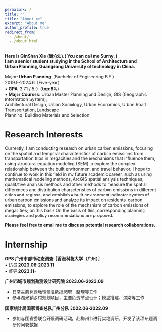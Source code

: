 ```yaml
---
permalink: /
title: ""
title: "About me"
excerpt: "About me"
author_profile: true
redirect_from: 
  - /about/
  - /about.html
---
```

**Here is QinShan Xie (谢沁汕).( You can call me Sunny. )  
I am a senior student studying in the School of Architecture and    
 Urban Planning, Guangdong University of technology in China.**  
                                    
Major: **Urban Planning**（Bachelor of Engineering B.E.）   
             2019.9-2024.6（Five-year）   
•	**GPA**: 3.71 / 5.0（**top:8%**）   
•	**Major Courses**: Urban Master Planning and Design, GIS (Geographic Information System),  
     Architectural Design, Urban Sociology, Urban Economics, Urban Road Transportation, Landscape  
     Planning, Building Materials and Selection.    


Research Interests
======
Currently, I am conducting research on urban carbon emissions, focusing on the spatial and temporal characteristics of carbon emissions from transportation trips in megacities and the mechanisms that influence them, using structural equation modeling (SEM) to explore the complex relationship between the built environment and travel behavior. I hope to continue to work in this field in my future academic career, such as using mathematical modeling methods, ArcGIS spatial analysis techniques, qualitative analysis methods and other methods to measure the spatial differences and distribution characteristics of carbon emissions in different cities and regions, and establish a built environment indicator system of urban carbon emissions and analyze its impact on residents' carbon emissions, to explore the role of the mechanism of carbon emissions of megacities; on this basis On the basis of this, corresponding planning strategies and policy recommendations are proposed.


**Please feel free to email me to discuss potential research collaborations.**

Internship
======
**GPS 广州市都市动态调查［香港科技大学（广州）］**    
• 访员                                                  **2023.08-2023.11**    
• 督导                                                  **2023.11-**    

**广州市城市规划勘测设计研究院**                       **2023.06-2023.09**    

- 日常主要负责地理信息数据爬取、整理等工作    
- 参与湖光镇乡村规划项目，主要负责节点设计；模型搭建、渲染等工作    

**国家统计局国家调查总队广州分队**                    **2022.06-2022.09**    

- 参加与团省委联合开展调研活动，赴梅州市进行实地调研，开发了该项专题调研的问卷数据



